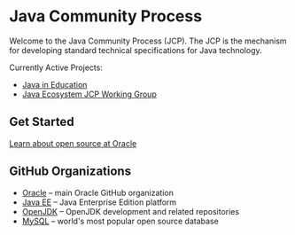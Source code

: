 # Java Community Process

Welcome to the Java Community Process (JCP).  The JCP is the mechanism for developing standard technical specifications for Java technology.

Currently Active Projects:

* [Java in Education](https://github.com/jcp-org/Java-in-Education) 
* [Java Ecosystem JCP Working Group](https://github.com/jcp-org/Java-Ecosystem-JCP-Working-Group/wiki/Java-Ecosystem-JCP-Working-Group)

## Get Started

[Learn about open source at Oracle](https://developer.oracle.com/open-source/)

## GitHub Organizations

* [Oracle](https://github.com/oracle) – main Oracle GitHub organization
* [Java EE](https://github.com/javaee) – Java Enterprise Edition platform
* [OpenJDK](https://github.com/openjdk/) – OpenJDK development and related repositories 
* [MySQL](https://github.com/mysql) – world's most popular open source database
